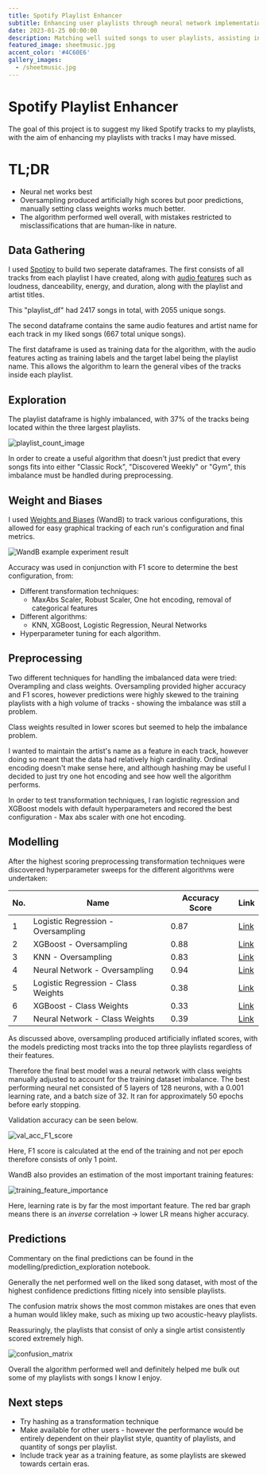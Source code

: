 ```yaml
---
title: Spotify Playlist Enhancer
subtitle: Enhancing user playlists through neural network implementation.
date: 2023-01-25 00:00:00
description: Matching well suited songs to user playlists, assisting in the creation of a well rounded user experience.
featured_image: sheetmusic.jpg
accent_color: '#4C60E6'
gallery_images:
  - /sheetmusic.jpg
---
```


# Spotify Playlist Enhancer

The goal of this project is to suggest my liked Spotify tracks to my playlists, with the aim of enhancing my playlists with tracks I may have missed.

# TL;DR

* Neural net works best
* Oversampling produced artificially high scores but poor predictions, manually setting class weights works much better.
* The algorithm performed well overall, with mistakes restricted to misclassifications that are human-like in nature.

## Data Gathering

I used [Spotipy](https://spotipy.readthedocs.io/en/master/) to build two seperate dataframes. The first consists of all tracks from each playlist I have created, along with [audio features](https://developer.spotify.com/documentation/web-api/reference/#/operations/get-several-audio-features) such as loudness, danceability, energy, and duration, along with the playlist and artist titles.


This "playlist_df" had 2417 songs in total, with 2055 unique songs.

The second dataframe contains the same audio features and artist name for each track in my liked songs (667 total unique songs).

The first dataframe is used as training data for the algorithm, with the audio features acting as training labels and the target label being the playlist name. This allows the algorithm to learn the general vibes of the tracks inside each playlist.

## Exploration
The playlist dataframe is highly imbalanced, with 37% of the tracks being located within the three largest playlists.

![playlist_count_image](/images/playlist_recommender/Playlist_track_count.png)

In order to create a useful algorithm that doesn't just predict that every songs fits into either "Classic Rock", "Discovered Weekly" or "Gym", this imbalance must be handled during preprocessing.

## Weight and Biases

I used [Weights and Biases](https://wandb.ai/) (WandB) to track various configurations, this allowed for easy graphical tracking of each run's configuration and final metrics.

![WandB example experiment result](/images/playlist_recommender/wand_example.png)

Accuracy was used in conjunction with F1 score to determine the best configuration, from:
* Different transformation techniques:
    * MaxAbs Scaler, Robust Scaler, One hot encoding, removal of categorical features
* Different algorithms:
    * KNN, XGBoost, Logistic Regression, Neural Networks
* Hyperparameter tuning for each algorithm.

## Preprocessing

Two different techniques for handling the imbalanced data were tried: Overampling and class weights. Oversampling provided higher accuracy and F1 scores, however predictions were highly skewed to the training playlists with a high volume of tracks - showing the imbalance was still a problem.

Class weights resulted in lower scores but seemed to help the imbalance problem.

I wanted to maintain the artist's name as a feature in each track, however doing so meant that the data had relatively high cardinality. Ordinal encoding doesn't make sense here, and although hashing may be useful I decided to just try one hot encoding and see how well the algorithm performs.

In order to test transformation techniques, I ran logistic regression and XGBoost models with default hyperparameters and recored the best configuration - Max abs scaler with one hot encoding.

## Modelling

After the highest scoring preprocessing transformation techniques were discovered hyperparameter sweeps for the different algorithms were undertaken:

No. | Name | Accuracy Score | Link |
| ----------- | ----------- | ----------- | ----------- |
1 | Logistic Regression - Oversampling | 0.87 | [Link](https://wandb.ai/jmoro/spotify-recommender/sweeps/sj3l8f3d?workspace=user-jmoro)
2| XGBoost - Oversampling | 0.88 | [Link](https://wandb.ai/jmoro/spotify-recommender/sweeps/9vz4uz2e?workspace=user-jmoro) |
3| KNN - Oversampling | 0.83 | [Link](https://wandb.ai/jmoro/spotify-recommender/sweeps/rg3vxgpa?workspace=user-jmoro) |
4| Neural Network - Oversampling | 0.94 | [Link](https://wandb.ai/jmoro/spotify-recommender/sweeps/su14o02h?workspace=user-jmoro) |
5| Logistic Regression - Class Weights| 0.38 | [Link](https://wandb.ai/jmoro/spotify-recommender/sweeps/2raxh3go?workspace=user-jmoro) |
6| XGBoost - Class Weights | 0.33 | [Link](https://wandb.ai/jmoro/spotify-recommender/sweeps/flulex7b?workspace=user-jmoro) |
7| Neural Network - Class Weights | 0.39 | [Link](https://wandb.ai/jmoro/spotify-recommender/sweeps/arl7bgor?workspace=user-jmoro) |

As discussed above, oversampling produced artificially inflated scores, with the models predicting most tracks into the top three playlists regardless of their features.

Therefore the final best model was a neural network with class weights manually adjusted to account for the training dataset imbalance.
The best performing neural net consisted of 5 layers of 128 neurons, with a 0.001 learning rate, and a batch size of 32. It ran for approximately 50 epochs before early stopping.

Validation accuracy can be seen below.

![val_acc_F1_score](/images/playlist_recommender/val_acc_F1.png)

Here, F1 score is calculated at the end of the training and not per epoch therefore consists of only 1 point.

WandB also provides an estimation of the most important training features:

![training_feature_importance](/images/playlist_recommender/feature_importance.png)

Here, learning rate is by far the most important feature. The red bar graph means there is an *inverse* correlation -> lower LR means higher accuracy.

## Predictions

Commentary on the final predictions can be found in the modelling/prediction_exploration notebook.

Generally the net performed well on the liked song dataset, with most of the highest confidence predictions fitting nicely into sensible playlists.

The confusion matrix shows the most common mistakes are ones that even a human would likley make, such as mixing up two acoustic-heavy playlists.

Reassuringly, the playlists that consist of only a single artist consistently scored extremely high.

![confusion_matrix](/images/playlist_recommender/confusion_matrix.png)

Overall the algorithm performed well and definitely helped me bulk out some of my playlists with songs I know I enjoy.

## Next steps

* Try hashing as a transformation technique
* Make available for other users - however the performance would be entirely dependent on their playlist style, quantity of playlists, and quantity of songs per playlist.
* Include track year as a training feature, as some playlists are skewed towards certain eras.

